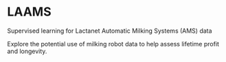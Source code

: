 # LAAMS
Supervised learning for Lactanet Automatic Milking Systems (AMS) data


Explore the potential use of milking robot data to help assess lifetime profit and longevity.
